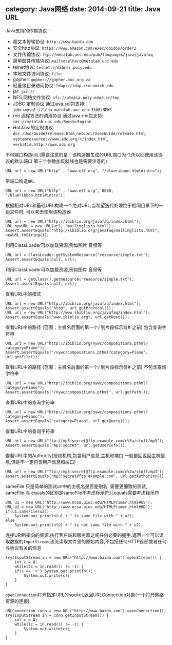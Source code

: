 category: Java网络
date: 2014-09-21
title: Java URL
---

Java支持的传输协议：
* 超文本传输协议: `http://www.baidu.com`		
* 安全http协议: `https://www.amazon.com/exec/obidos/order2`
* 文件传输协议: `ftp://metalab.unc.edu/pub/languages/java/javafaq`
* 简单邮件传输协议: `mailto:elharo@metalab.unc.edu`
* telnet协议: `telnet://dibner.poly.edu`
* 本地文件访问协议: `file:`
* gopher: `gopher://gopher.anc.org.za`
* 轻量级目录访问协议: `ldap://ldap.itd.umich.edu` 
* jar: `jar://` 
* NFS,网络文件协议: `nfs://utopia.poly.edu/usr/tmp`
* JDBC 定制协议   通过java.sql包支持: `jdbc:mysql://luna.matalab.unc.edu:3306/NEWS`
* rmi  远程方法的调用协议   通过java.rmi包支持: `rmi://metalab.unc.edu/RenderEngine`
* HotJava的定制协议: `doc:/UserGuide/release.html`,`netdoc:/UserGuide/release.html`, `systemresource://www.adc.org/+/index.html`, `verbatim:http://www.adc.org`
	
	
不带端口构造`URL`(需要注意的是：该构造器生成的URL端口为-1,所以回使用该协议的默认端口   第三个参数加反斜线也是需要注意的)
```
URL url = new URL("http" , "www.eff.org", "/blueribbon.html#intro");
```

带端口构造`URL`
```
URL url = new URL("http" , "www.eff.org", 8080, "/blueribbon.html#intro");
```

根据相对URL和基础URL构建一个绝对URL,当希望迭代处理位于相同目录下的一组文件时, 可以考虑使用该构造器
```
URL url = new URL("http://ibiblio.org/javafaq/index.html");
URL newURL = new URL(url, "mailinglists.html");
Assert.assertEquals("http://ibiblio.org/javafaq/mailinglists.html", newURL.toString());
```

利用ClassLoader可以加载资源,例如图片 音频等
```
URL url = ClassLoader.getSystemResource("resource/simple.txt");
Assert.assertEquals(null, url);
```

利用ClassLoader可以加载资源,例如图片 音频等
```
URL url = getClass().getResource("resource/simple.txt");
Assert.assertEquals(null, url);
```

查看URL中的模式
```
URL url = new URL("http://ibiblio.org/javafaq/index.html");
Assert.assertEquals("http", url.getProtocol());
URL url = new URL("http://www.ibiblio.org/javafaq/index.html");
Assert.assertEquals("www.ibiblio.org", url.getHost());
```

查看URL中的路径 (范围：主机名后面的第一个/ 到片段标示符# 之前) 包含查询字符串
```	
URL url = new URL("http://ibiblio.org/nywc/compositions.pthml?category=Piano");
Assert.assertEquals("/nywc/compositions.pthml?category=Piano", url.getFile());
```

查看URL中的路径 (范围：主机名后面的第一个/ 到片段标示符# 之前)  不包含查询字符串
```
URL url = new URL("http://ibiblio.org/nywc/compositions.pthml?category=Piano");
Assert.assertEquals("/nywc/compositions.pthml", url.getPath());
```

查看URL中的查询字符串
```
URL url = new URL("http://ibiblio.org/nywc/compositions.pthml?category=Piano");
Assert.assertEquals("category=Piano", url.getQuery());
```

查看URL中的查询字符串
```
URL url = new URL("ftp://mp3:secret@ftp.example.com/c%3a/stuff/mp3");
Assert.assertEquals("mp3:secret", url.getUserInfo());
```

查看URL中的Authority(授权机构,包含用户信息,主机和端口.一般都回返回主机信息,但是不一定包含用户信息和端口) 
```
URL url = new URL("ftp://mp3:secret@ftp.example.com/c%3a/stuff/mp3");
Assert.assertEquals("mp3:secret@ftp.example.com", url.getAuthority());
```

sameFile 只是简单的测试url中的主机名是否是别名, 需要更细致的测试, sameFile 与 equals的区别是sameFile不考虑标示符儿equals需要考虑标示符
```
URL u1 = new URL("http://www.ncsa.uiuc.edu/HTMLPrimer.html#GS");
URL u2 = new URL("http://www.ncsa.uiuc.edu/HTMLPrimer.html#HD");
if(u1.sameFile(u2))
	System.out.println(u1 + " is same file with " + u2);
else
	System.out.println(u1 + " is not same file with " + u2);
```

连接URl所指向的资源.执行客户端和服务器之间任何必要的握手.返回一个可以读取数据的`InputStream`,该流读取文件里的原始内容,不包括任何HTTP首部或者任何与协议有关的信息
```
try(InputStream in = new URL("http://www.baidu.com").openStream()) {
	int c = 0;
	while((c = in.read()) != -1) {
	if(c == '<') System.out.println();
		System.out.write(c);
	}
}
```

`openConnection`打开指定URL的socket,返回URLConnection对象(一个打开网络资源的连接)
```
URLConnection conn = new URL("http://www.baidu.com").openConnection();
try(InputStream in = conn.getInputStream()) {
	int c = 0;
	while((c = in.read()) != -1) {
		System.out.write(c);
	}
}
```